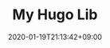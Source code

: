 ---
title: "My Hugo Lib"
date: 2020-01-19T21:13:42+09:00
description: my github blog repository
weight: 1
link: https://github.com/redisread/HUGO_blog
repo: https://github.com/redisread/HUGO_blog
pinned: true
thumb: feature4/css3-bare.png
---